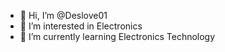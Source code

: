 - 👋 Hi, I’m @Deslove01
- 👀 I’m interested in Electronics
- 🌱 I’m currently learning Electronics Technology

<!---
Deslove01/Deslove01 is a ✨ special ✨ repository because its `README.md` (this file) appears on your GitHub profile.
You can click the Preview link to take a look at your changes.
--->
